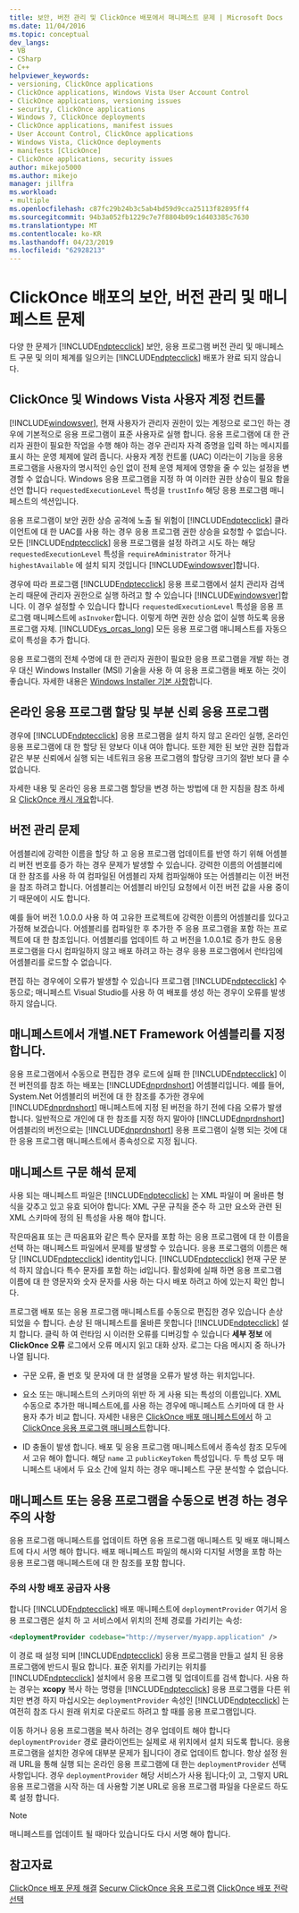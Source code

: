 ```yaml
---
title: 보안, 버전 관리 및 ClickOnce 배포에서 매니페스트 문제 | Microsoft Docs
ms.date: 11/04/2016
ms.topic: conceptual
dev_langs:
- VB
- CSharp
- C++
helpviewer_keywords:
- versioning, ClickOnce applications
- ClickOnce applications, Windows Vista User Account Control
- ClickOnce applications, versioning issues
- security, ClickOnce applications
- Windows 7, ClickOnce deployments
- ClickOnce applications, manifest issues
- User Account Control, ClickOnce applications
- Windows Vista, ClickOnce deployments
- manifests [ClickOnce]
- ClickOnce applications, security issues
author: mikejo5000
ms.author: mikejo
manager: jillfra
ms.workload:
- multiple
ms.openlocfilehash: c87fc29b24b3c5ab4bd59d9cca25113f82895ff4
ms.sourcegitcommit: 94b3a052fb1229c7e7f8804b09c1d403385c7630
ms.translationtype: MT
ms.contentlocale: ko-KR
ms.lasthandoff: 04/23/2019
ms.locfileid: "62928213"
---
```

# <a name="security-versioning-and-manifest-issues-in-clickonce-deployments"></a>ClickOnce 배포의 보안, 버전 관리 및 매니페스트 문제

다양 한 문제가 [!INCLUDE[ndptecclick](../deployment/includes/ndptecclick_md.md)] 보안, 응용 프로그램 버전 관리 및 매니페스트 구문 및 의미 체계를 일으키는 [!INCLUDE[ndptecclick](../deployment/includes/ndptecclick_md.md)] 배포가 완료 되지 않습니다.

## <a name="clickonce-and-windows-vista-user-account-control"></a>ClickOnce 및 Windows Vista 사용자 계정 컨트롤

[!INCLUDE[windowsver](../deployment/includes/windowsver_md.md)], 현재 사용자가 관리자 권한이 있는 계정으로 로그인 하는 경우에 기본적으로 응용 프로그램이 표준 사용자로 실행 합니다. 응용 프로그램에 대 한 관리자 권한이 필요한 작업을 수행 해야 하는 경우 관리자 자격 증명을 입력 하는 메시지를 표시 하는 운영 체제에 알려 줍니다. 사용자 계정 컨트롤 (UAC) 이라는이 기능을 응용 프로그램을 사용자의 명시적인 승인 없이 전체 운영 체제에 영향을 줄 수 있는 설정을 변경할 수 없습니다. Windows 응용 프로그램을 지정 하 여 이러한 권한 상승이 필요 함을 선언 합니다 `requestedExecutionLevel` 특성을 `trustInfo` 해당 응용 프로그램 매니페스트의 섹션입니다.

응용 프로그램이 보안 권한 상승 공격에 노출 될 위험이 [!INCLUDE[ndptecclick](../deployment/includes/ndptecclick_md.md)] 클라이언트에 대 한 UAC를 사용 하는 경우 응용 프로그램 권한 상승을 요청할 수 없습니다. 모든 [!INCLUDE[ndptecclick](../deployment/includes/ndptecclick_md.md)] 응용 프로그램을 설정 하려고 시도 하는 해당 `requestedExecutionLevel` 특성을 `requireAdministrator` 하거나 `highestAvailable` 에 설치 되지 것입니다 [!INCLUDE[windowsver](../deployment/includes/windowsver_md.md)]합니다.

경우에 따라 프로그램 [!INCLUDE[ndptecclick](../deployment/includes/ndptecclick_md.md)] 응용 프로그램에서 설치 관리자 검색 논리 때문에 관리자 권한으로 실행 하려고 할 수 있습니다 [!INCLUDE[windowsver](../deployment/includes/windowsver_md.md)]합니다. 이 경우 설정할 수 있습니다 합니다 `requestedExecutionLevel` 특성을 응용 프로그램 매니페스트에 `asInvoker`합니다. 이렇게 하면 권한 상승 없이 실행 하도록 응용 프로그램 자체. [!INCLUDE[vs_orcas_long](../debugger/includes/vs_orcas_long_md.md)] 모든 응용 프로그램 매니페스트를 자동으로이 특성을 추가 합니다.

응용 프로그램의 전체 수명에 대 한 관리자 권한이 필요한 응용 프로그램을 개발 하는 경우 대신 Windows Installer (MSI) 기술을 사용 하 여 응용 프로그램을 배포 하는 것이 좋습니다. 자세한 내용은 [Windows Installer 기본 사항](../extensibility/internals/windows-installer-basics.md)합니다.

## <a name="online-application-quotas-and-partial-trust-applications"></a>온라인 응용 프로그램 할당 및 부분 신뢰 응용 프로그램

경우에 [!INCLUDE[ndptecclick](../deployment/includes/ndptecclick_md.md)] 응용 프로그램을 설치 하지 않고 온라인 실행, 온라인 응용 프로그램에 대 한 할당 된 양보다 이내 여야 합니다. 또한 제한 된 보안 권한 집합과 같은 부분 신뢰에서 실행 되는 네트워크 응용 프로그램의 할당량 크기의 절반 보다 클 수 없습니다.

자세한 내용 및 온라인 응용 프로그램 할당을 변경 하는 방법에 대 한 지침을 참조 하세요 [ClickOnce 캐시 개요](../deployment/clickonce-cache-overview.md)합니다.

## <a name="versioning-issues"></a>버전 관리 문제

어셈블리에 강력한 이름을 할당 하 고 응용 프로그램 업데이트를 반영 하기 위해 어셈블리 버전 번호를 증가 하는 경우 문제가 발생할 수 있습니다. 강력한 이름의 어셈블리에 대 한 참조를 사용 하 여 컴파일된 어셈블리 자체 컴파일해야 또는 어셈블리는 이전 버전을 참조 하려고 합니다. 어셈블리는 어셈블리 바인딩 요청에서 이전 버전 값을 사용 중이기 때문에이 시도 합니다.

예를 들어 버전 1.0.0.0 사용 하 여 고유한 프로젝트에 강력한 이름의 어셈블리를 있다고 가정해 보겠습니다. 어셈블리를 컴파일한 후 추가한 주 응용 프로그램을 포함 하는 프로젝트에 대 한 참조입니다. 어셈블리를 업데이트 하 고 버전을 1.0.0.1로 증가 한도 응용 프로그램을 다시 컴파일하지 않고 배포 하려고 하는 경우 응용 프로그램에서 런타임에 어셈블리를 로드할 수 없습니다.

편집 하는 경우에이 오류가 발생할 수 있습니다 프로그램 [!INCLUDE[ndptecclick](../deployment/includes/ndptecclick_md.md)] 수동으로; 매니페스트 Visual Studio를 사용 하 여 배포를 생성 하는 경우이 오류를 발생 하지 않습니다.

## <a name="specify-individual-net-framework-assemblies-in-the-manifest"></a>매니페스트에서 개별.NET Framework 어셈블리를 지정 합니다.

응용 프로그램에서 수동으로 편집한 경우 로드에 실패 한 [!INCLUDE[ndptecclick](../deployment/includes/ndptecclick_md.md)] 이전 버전의를 참조 하는 배포는 [!INCLUDE[dnprdnshort](../code-quality/includes/dnprdnshort_md.md)] 어셈블리입니다. 예를 들어, System.Net 어셈블리의 버전에 대 한 참조를 추가한 경우에 [!INCLUDE[dnprdnshort](../code-quality/includes/dnprdnshort_md.md)] 매니페스트에 지정 된 버전을 하기 전에 다음 오류가 발생 합니다. 일반적으로 개인에 대 한 참조를 지정 하지 말아야 [!INCLUDE[dnprdnshort](../code-quality/includes/dnprdnshort_md.md)] 어셈블리의 버전으로는 [!INCLUDE[dnprdnshort](../code-quality/includes/dnprdnshort_md.md)] 응용 프로그램이 실행 되는 것에 대 한 응용 프로그램 매니페스트에서 종속성으로 지정 됩니다.

## <a name="manifest-parsing-issues"></a>매니페스트 구문 해석 문제

사용 되는 매니페스트 파일은 [!INCLUDE[ndptecclick](../deployment/includes/ndptecclick_md.md)] 는 XML 파일이 며 올바른 형식을 갖추고 있고 유효 되어야 합니다: XML 구문 규칙을 준수 하 고만 요소와 관련 된 XML 스키마에 정의 된 특성을 사용 해야 합니다.

작은따옴표 또는 큰 따옴표와 같은 특수 문자를 포함 하는 응용 프로그램에 대 한 이름을 선택 하는 매니페스트 파일에서 문제를 발생할 수 있습니다. 응용 프로그램의 이름은 해당 [!INCLUDE[ndptecclick](../deployment/includes/ndptecclick_md.md)] identity입니다. [!INCLUDE[ndptecclick](../deployment/includes/ndptecclick_md.md)] 현재 구문 분석 하지 않습니다 특수 문자를 포함 하는 id입니다. 활성화에 실패 하면 응용 프로그램 이름에 대 한 영문자와 숫자 문자를 사용 하는 다시 배포 하려고 하에 있는지 확인 합니다.

프로그램 배포 또는 응용 프로그램 매니페스트를 수동으로 편집한 경우 있습니다 손상 되었을 수 합니다. 손상 된 매니페스트를 올바른 못합니다 [!INCLUDE[ndptecclick](../deployment/includes/ndptecclick_md.md)] 설치 합니다. 클릭 하 여 런타임 시 이러한 오류를 디버깅할 수 있습니다 **세부 정보** 에 **ClickOnce 오류** 로그에서 오류 메시지 읽고 대화 상자. 로그는 다음 메시지 중 하나가 나열 됩니다.

- 구문 오류, 줄 번호 및 문자에 대 한 설명을 오류가 발생 하는 위치입니다.

- 요소 또는 매니페스트의 스키마의 위반 하 게 사용 되는 특성의 이름입니다. XML 수동으로 추가한 매니페스트에,를 사용 하는 경우에 매니페스트 스키마에 대 한 사용자 추가 비교 합니다. 자세한 내용은 [ClickOnce 배포 매니페스트에서](../deployment/clickonce-deployment-manifest.md) 하 고 [ClickOnce 응용 프로그램 매니페스트](../deployment/clickonce-application-manifest.md)합니다.

- ID 충돌이 발생 합니다. 배포 및 응용 프로그램 매니페스트에서 종속성 참조 모두에서 고유 해야 합니다. 해당 `name` 고 `publicKeyToken` 특성입니다. 두 특성 모두 매니페스트 내에서 두 요소 간에 일치 하는 경우 매니페스트 구문 분석할 수 없습니다.

## <a name="precautions-when-manually-changing-manifests-or-applications"></a>매니페스트 또는 응용 프로그램을 수동으로 변경 하는 경우 주의 사항

응용 프로그램 매니페스트를 업데이트 하면 응용 프로그램 매니페스트 및 배포 매니페스트에 다시 서명 해야 합니다. 배포 매니페스트 파일의 해시와 디지털 서명을 포함 하는 응용 프로그램 매니페스트에 대 한 참조를 포함 합니다.

### <a name="precautions-with-deployment-provider-usage"></a>주의 사항 배포 공급자 사용

합니다 [!INCLUDE[ndptecclick](../deployment/includes/ndptecclick_md.md)] 배포 매니페스트에 `deploymentProvider` 여기서 응용 프로그램은 설치 하 고 서비스에서 위치의 전체 경로를 가리키는 속성:

```xml
<deploymentProvider codebase="http://myserver/myapp.application" />
```

이 경로 때 설정 되며 [!INCLUDE[ndptecclick](../deployment/includes/ndptecclick_md.md)] 응용 프로그램을 만들고 설치 된 응용 프로그램에 반드시 필요 합니다. 표준 위치를 가리키는 위치를 [!INCLUDE[ndptecclick](../deployment/includes/ndptecclick_md.md)] 설치에서 응용 프로그램 및 업데이트를 검색 합니다. 사용 하는 경우는 **xcopy** 복사 하는 명령을 [!INCLUDE[ndptecclick](../deployment/includes/ndptecclick_md.md)] 응용 프로그램을 다른 위치만 변경 하지 마십시오는 `deploymentProvider` 속성인 [!INCLUDE[ndptecclick](../deployment/includes/ndptecclick_md.md)] 는 여전히 참조 다시 원래 위치로 다운로드 하려고 할 때를 응용 프로그램입니다.

이동 하거나 응용 프로그램을 복사 하려는 경우 업데이트 해야 합니다 `deploymentProvider` 경로 클라이언트는 실제로 새 위치에서 설치 되도록 합니다. 응용 프로그램을 설치한 경우에 대부분 문제가 됩니다이 경로 업데이트 합니다. 항상 설정 원래 URL을 통해 실행 되는 온라인 응용 프로그램에 대 한는 `deploymentProvider` 선택 사항입니다. 경우 `deploymentProvider` 해당 서비스가 사용 됩니다;이 고, 그렇지 URL 응용 프로그램을 시작 하는 데 사용할 기본 URL로 응용 프로그램 파일을 다운로드 하도록 설정 합니다.

> [!NOTE]
> 매니페스트를 업데이트 될 때마다 있습니다도 다시 서명 해야 합니다.

## <a name="see-also"></a>참고자료

[ClickOnce 배포 문제 해결](../deployment/troubleshooting-clickonce-deployments.md)
[Securw ClickOnce 응용 프로그램](../deployment/securing-clickonce-applications.md)
[ClickOnce 배포 전략 선택](../deployment/choosing-a-clickonce-deployment-strategy.md)